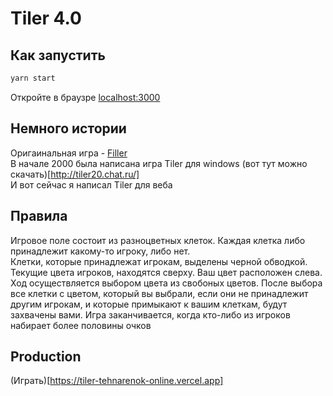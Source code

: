 # Tiler 4.0
## Как запустить
```bash
yarn start
```
Откройте в браузре [localhost:3000](http://localhost:3000)
## Немного истории
Оригаинальная игра - [Filler](https://ru.wikipedia.org/wiki/Filler)  
В начале 2000 была написана игра Tiler для windows (вот тут можно скачать)[http://tiler20.chat.ru/]  
И вот сейчас я написал Tiler для веба
## Правила
Игровое поле состоит из разноцветных клеток. Каждая клетка либо принадлежит какому-то игроку, либо нет.  
Клетки, которые принадлежат игрокам, выделены черной обводкой.  
Текущие цвета игроков, находятся сверху. Ваш цвет расположен слева.  
Ход осуществляется выбором цвета из свобоных цветов. После выбора все клетки с цветом, который вы выбрали, если они не принадлежит другим игрокам, 
и которые примыкают к вашим клеткам, будут захвачены вами. 
Игра заканчивается, когда кто-либо из игроков набирает более половины очков
## Production
(Играть)[https://tiler-tehnarenok-online.vercel.app]
